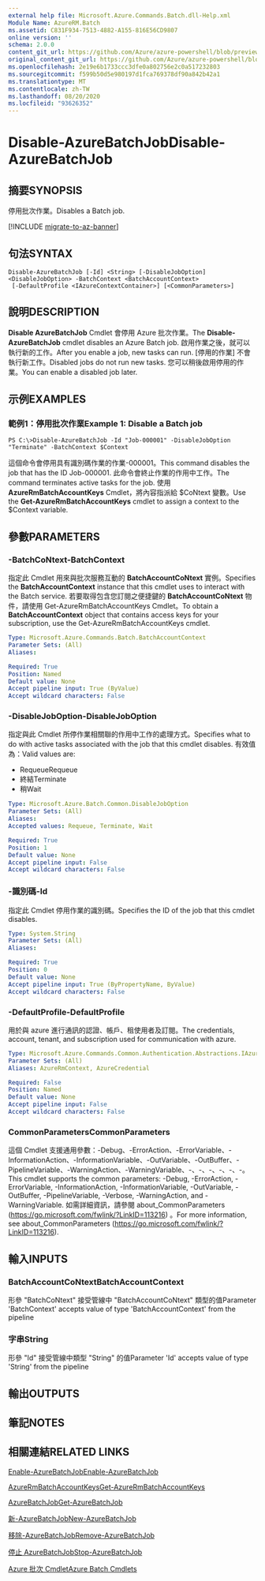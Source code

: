 ```yaml
---
external help file: Microsoft.Azure.Commands.Batch.dll-Help.xml
Module Name: AzureRM.Batch
ms.assetid: C831F934-7513-4882-A155-816E56CD9807
online version: ''
schema: 2.0.0
content_git_url: https://github.com/Azure/azure-powershell/blob/preview/src/ResourceManager/AzureBatch/Commands.Batch/help/Disable-AzureBatchJob.md
original_content_git_url: https://github.com/Azure/azure-powershell/blob/preview/src/ResourceManager/AzureBatch/Commands.Batch/help/Disable-AzureBatchJob.md
ms.openlocfilehash: 2e19e6b1733ccc3dfe0a802756e2c0a517232803
ms.sourcegitcommit: f599b50d5e980197d1fca769378df90a842b42a1
ms.translationtype: MT
ms.contentlocale: zh-TW
ms.lasthandoff: 08/20/2020
ms.locfileid: "93626352"
---
```

# <span data-ttu-id="232ad-101">Disable-AzureBatchJob</span><span class="sxs-lookup"><span data-stu-id="232ad-101">Disable-AzureBatchJob</span></span>

## <span data-ttu-id="232ad-102">摘要</span><span class="sxs-lookup"><span data-stu-id="232ad-102">SYNOPSIS</span></span>
<span data-ttu-id="232ad-103">停用批次作業。</span><span class="sxs-lookup"><span data-stu-id="232ad-103">Disables a Batch job.</span></span>

[!INCLUDE [migrate-to-az-banner](../../includes/migrate-to-az-banner.md)]

## <span data-ttu-id="232ad-104">句法</span><span class="sxs-lookup"><span data-stu-id="232ad-104">SYNTAX</span></span>

```
Disable-AzureBatchJob [-Id] <String> [-DisableJobOption] <DisableJobOption> -BatchContext <BatchAccountContext>
 [-DefaultProfile <IAzureContextContainer>] [<CommonParameters>]
```

## <span data-ttu-id="232ad-105">說明</span><span class="sxs-lookup"><span data-stu-id="232ad-105">DESCRIPTION</span></span>
<span data-ttu-id="232ad-106">**Disable AzureBatchJob** Cmdlet 會停用 Azure 批次作業。</span><span class="sxs-lookup"><span data-stu-id="232ad-106">The **Disable-AzureBatchJob** cmdlet disables an Azure Batch job.</span></span>
<span data-ttu-id="232ad-107">啟用作業之後，就可以執行新的工作。</span><span class="sxs-lookup"><span data-stu-id="232ad-107">After you enable a job, new tasks can run.</span></span>
<span data-ttu-id="232ad-108">[停用的作業] 不會執行新工作。</span><span class="sxs-lookup"><span data-stu-id="232ad-108">Disabled jobs do not run new tasks.</span></span>
<span data-ttu-id="232ad-109">您可以稍後啟用停用的作業。</span><span class="sxs-lookup"><span data-stu-id="232ad-109">You can enable a disabled job later.</span></span>

## <span data-ttu-id="232ad-110">示例</span><span class="sxs-lookup"><span data-stu-id="232ad-110">EXAMPLES</span></span>

### <span data-ttu-id="232ad-111">範例1：停用批次作業</span><span class="sxs-lookup"><span data-stu-id="232ad-111">Example 1: Disable a Batch job</span></span>
```
PS C:\>Disable-AzureBatchJob -Id "Job-000001" -DisableJobOption "Terminate" -BatchContext $Context
```

<span data-ttu-id="232ad-112">這個命令會停用具有識別碼作業的作業-000001。</span><span class="sxs-lookup"><span data-stu-id="232ad-112">This command disables the job that has the ID Job-000001.</span></span>
<span data-ttu-id="232ad-113">此命令會終止作業的作用中工作。</span><span class="sxs-lookup"><span data-stu-id="232ad-113">The command terminates active tasks for the job.</span></span>
<span data-ttu-id="232ad-114">使用 **AzureRmBatchAccountKeys** Cmdlet，將內容指派給 $CoNtext 變數。</span><span class="sxs-lookup"><span data-stu-id="232ad-114">Use the **Get-AzureRmBatchAccountKeys** cmdlet to assign a context to the $Context variable.</span></span>

## <span data-ttu-id="232ad-115">參數</span><span class="sxs-lookup"><span data-stu-id="232ad-115">PARAMETERS</span></span>

### <span data-ttu-id="232ad-116">-BatchCoNtext</span><span class="sxs-lookup"><span data-stu-id="232ad-116">-BatchContext</span></span>
<span data-ttu-id="232ad-117">指定此 Cmdlet 用來與批次服務互動的 **BatchAccountCoNtext** 實例。</span><span class="sxs-lookup"><span data-stu-id="232ad-117">Specifies the **BatchAccountContext** instance that this cmdlet uses to interact with the Batch service.</span></span>
<span data-ttu-id="232ad-118">若要取得包含您訂閱之便捷鍵的 **BatchAccountCoNtext** 物件，請使用 Get-AzureRmBatchAccountKeys Cmdlet。</span><span class="sxs-lookup"><span data-stu-id="232ad-118">To obtain a **BatchAccountContext** object that contains access keys for your subscription, use the Get-AzureRmBatchAccountKeys cmdlet.</span></span>

```yaml
Type: Microsoft.Azure.Commands.Batch.BatchAccountContext
Parameter Sets: (All)
Aliases: 

Required: True
Position: Named
Default value: None
Accept pipeline input: True (ByValue)
Accept wildcard characters: False
```

### <span data-ttu-id="232ad-119">-DisableJobOption</span><span class="sxs-lookup"><span data-stu-id="232ad-119">-DisableJobOption</span></span>
<span data-ttu-id="232ad-120">指定與此 Cmdlet 所停作業相關聯的作用中工作的處理方式。</span><span class="sxs-lookup"><span data-stu-id="232ad-120">Specifies what to do with active tasks associated with the job that this cmdlet disables.</span></span>
<span data-ttu-id="232ad-121">有效值為：</span><span class="sxs-lookup"><span data-stu-id="232ad-121">Valid values are:</span></span> 

- <span data-ttu-id="232ad-122">Requeue</span><span class="sxs-lookup"><span data-stu-id="232ad-122">Requeue</span></span> 
- <span data-ttu-id="232ad-123">終結</span><span class="sxs-lookup"><span data-stu-id="232ad-123">Terminate</span></span> 
- <span data-ttu-id="232ad-124">稍</span><span class="sxs-lookup"><span data-stu-id="232ad-124">Wait</span></span>

```yaml
Type: Microsoft.Azure.Batch.Common.DisableJobOption
Parameter Sets: (All)
Aliases: 
Accepted values: Requeue, Terminate, Wait

Required: True
Position: 1
Default value: None
Accept pipeline input: False
Accept wildcard characters: False
```

### <span data-ttu-id="232ad-125">-識別碼</span><span class="sxs-lookup"><span data-stu-id="232ad-125">-Id</span></span>
<span data-ttu-id="232ad-126">指定此 Cmdlet 停用作業的識別碼。</span><span class="sxs-lookup"><span data-stu-id="232ad-126">Specifies the ID of the job that this cmdlet disables.</span></span>

```yaml
Type: System.String
Parameter Sets: (All)
Aliases: 

Required: True
Position: 0
Default value: None
Accept pipeline input: True (ByPropertyName, ByValue)
Accept wildcard characters: False
```

### <span data-ttu-id="232ad-127">-DefaultProfile</span><span class="sxs-lookup"><span data-stu-id="232ad-127">-DefaultProfile</span></span>
<span data-ttu-id="232ad-128">用於與 azure 進行通訊的認證、帳戶、租使用者及訂閱。</span><span class="sxs-lookup"><span data-stu-id="232ad-128">The credentials, account, tenant, and subscription used for communication with azure.</span></span>

```yaml
Type: Microsoft.Azure.Commands.Common.Authentication.Abstractions.IAzureContextContainer
Parameter Sets: (All)
Aliases: AzureRmContext, AzureCredential

Required: False
Position: Named
Default value: None
Accept pipeline input: False
Accept wildcard characters: False
```

### <span data-ttu-id="232ad-129">CommonParameters</span><span class="sxs-lookup"><span data-stu-id="232ad-129">CommonParameters</span></span>
<span data-ttu-id="232ad-130">這個 Cmdlet 支援通用參數：-Debug、-ErrorAction、-ErrorVariable、-InformationAction、-InformationVariable、-OutVariable、-OutBuffer、-PipelineVariable、-WarningAction、-WarningVariable、-、-、-、-、-、-。</span><span class="sxs-lookup"><span data-stu-id="232ad-130">This cmdlet supports the common parameters: -Debug, -ErrorAction, -ErrorVariable, -InformationAction, -InformationVariable, -OutVariable, -OutBuffer, -PipelineVariable, -Verbose, -WarningAction, and -WarningVariable.</span></span> <span data-ttu-id="232ad-131">如需詳細資訊，請參閱 about_CommonParameters (https://go.microsoft.com/fwlink/?LinkID=113216) 。</span><span class="sxs-lookup"><span data-stu-id="232ad-131">For more information, see about_CommonParameters (https://go.microsoft.com/fwlink/?LinkID=113216).</span></span>

## <span data-ttu-id="232ad-132">輸入</span><span class="sxs-lookup"><span data-stu-id="232ad-132">INPUTS</span></span>

### <span data-ttu-id="232ad-133">BatchAccountCoNtext</span><span class="sxs-lookup"><span data-stu-id="232ad-133">BatchAccountContext</span></span>
<span data-ttu-id="232ad-134">形參 "BatchCoNtext" 接受管線中 "BatchAccountCoNtext" 類型的值</span><span class="sxs-lookup"><span data-stu-id="232ad-134">Parameter 'BatchContext' accepts value of type 'BatchAccountContext' from the pipeline</span></span>

### <span data-ttu-id="232ad-135">字串</span><span class="sxs-lookup"><span data-stu-id="232ad-135">String</span></span>
<span data-ttu-id="232ad-136">形參 "Id" 接受管線中類型 "String" 的值</span><span class="sxs-lookup"><span data-stu-id="232ad-136">Parameter 'Id' accepts value of type 'String' from the pipeline</span></span>

## <span data-ttu-id="232ad-137">輸出</span><span class="sxs-lookup"><span data-stu-id="232ad-137">OUTPUTS</span></span>

## <span data-ttu-id="232ad-138">筆記</span><span class="sxs-lookup"><span data-stu-id="232ad-138">NOTES</span></span>

## <span data-ttu-id="232ad-139">相關連結</span><span class="sxs-lookup"><span data-stu-id="232ad-139">RELATED LINKS</span></span>

[<span data-ttu-id="232ad-140">Enable-AzureBatchJob</span><span class="sxs-lookup"><span data-stu-id="232ad-140">Enable-AzureBatchJob</span></span>](./Enable-AzureBatchJob.md)

[<span data-ttu-id="232ad-141">AzureRmBatchAccountKeys</span><span class="sxs-lookup"><span data-stu-id="232ad-141">Get-AzureRmBatchAccountKeys</span></span>](./Get-AzureRmBatchAccountKeys.md)

[<span data-ttu-id="232ad-142">AzureBatchJob</span><span class="sxs-lookup"><span data-stu-id="232ad-142">Get-AzureBatchJob</span></span>](./Get-AzureBatchJob.md)

[<span data-ttu-id="232ad-143">新-AzureBatchJob</span><span class="sxs-lookup"><span data-stu-id="232ad-143">New-AzureBatchJob</span></span>](./New-AzureBatchJob.md)

[<span data-ttu-id="232ad-144">移除-AzureBatchJob</span><span class="sxs-lookup"><span data-stu-id="232ad-144">Remove-AzureBatchJob</span></span>](./Remove-AzureBatchJob.md)

[<span data-ttu-id="232ad-145">停止 AzureBatchJob</span><span class="sxs-lookup"><span data-stu-id="232ad-145">Stop-AzureBatchJob</span></span>](./Stop-AzureBatchJob.md)

[<span data-ttu-id="232ad-146">Azure 批次 Cmdlet</span><span class="sxs-lookup"><span data-stu-id="232ad-146">Azure Batch Cmdlets</span></span>](./AzureRM.Batch.md)


